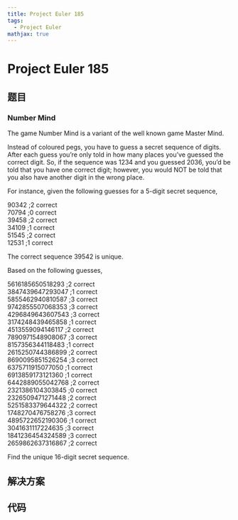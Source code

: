 ```yaml
---
title: Project Euler 185
tags:
  - Project Euler
mathjax: true
---
```

<escape><!-- more --></escape>
    


# Project Euler 185
## 题目
### Number Mind

The game Number Mind is a variant of the well known game Master Mind.

Instead of coloured pegs, you have to guess a secret sequence of digits. After each guess you’re only told in how many places you’ve guessed the correct digit. So, if the sequence was $1234$ and you guessed $2036$, you’d be told that you have one correct digit; however, you would NOT be told that you also have another digit in the wrong place.

For instance, given the following guesses for a $5$-digit secret sequence,

90342 ;2 correct<br>
70794 ;0 correct<br>
39458 ;2 correct<br>
34109 ;1 correct<br>
51545 ;2 correct<br>
12531 ;1 correct

The correct sequence $39542$ is unique.

Based on the following guesses,

5616185650518293 ;2 correct<br>
3847439647293047 ;1 correct<br>
5855462940810587 ;3 correct<br>
9742855507068353 ;3 correct<br>
4296849643607543 ;3 correct<br>
3174248439465858 ;1 correct<br>
4513559094146117 ;2 correct<br>
7890971548908067 ;3 correct<br>
8157356344118483 ;1 correct<br>
2615250744386899 ;2 correct<br>
8690095851526254 ;3 correct<br>
6375711915077050 ;1 correct<br>
6913859173121360 ;1 correct<br>
6442889055042768 ;2 correct<br>
2321386104303845 ;0 correct<br>
2326509471271448 ;2 correct<br>
5251583379644322 ;2 correct<br>
1748270476758276 ;3 correct<br>
4895722652190306 ;1 correct<br>
3041631117224635 ;3 correct<br>
1841236454324589 ;3 correct<br>
2659862637316867 ;2 correct

Find the unique 16-digit secret sequence.


## 解决方案


## 代码


